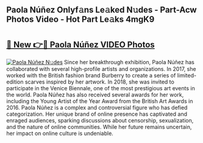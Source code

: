 ## Paola Núñez Onlyf𝚊ns Le𝚊ked N𝚞des - Part-Acw Photos Video - Hot Part Le𝚊ks 4mgK9

# <h2><a href="http://ac31681.deff.icu/?id=Paola+N%c3%ba%c3%b1ez">🔗 New 👉🔴 Paola Núñez VIDEO Photos</a></h2>

[![Paola Núñez N𝚞des](https://i.imgur.com/rIISA9y.gif)](http://ac31681.deff.icu/?id=Paola+N%c3%ba%c3%b1ez)
Since her breakthrough exhibition, Paola Núñez has collaborated with several high-profile artists and organizations. In 2017, she worked with the British fashion brand Burberry to create a series of limited-edition scarves inspired by her artwork. In 2018, she was invited to participate in the Venice Biennale, one of the most prestigious art events in the world. Paola Núñez has also received several awards for her work, including the Young Artist of the Year Award from the British Art Awards in 2016. Paola Núñez is a complex and controversial figure who has defied categorization. Her unique brand of online presence has captivated and enraged audiences, sparking discussions about censorship, sexualization, and the nature of online communities. While her future remains uncertain, her impact on online culture is undeniable.
